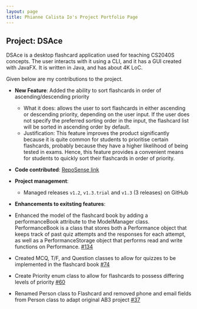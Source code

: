 ```yaml
---
layout: page
title: Phianne Calista Io's Project Portfolio Page
---
```


## Project: DSAce

DSAce is a desktop flashcard application used for teaching CS2040S concepts. The user interacts with it using a CLI, and it has a GUI created with JavaFX. It is written in Java, and has about 4K LoC.

Given below are my contributions to the project.

* **New Feature**: Added the ability to sort flashcards in order of ascending/descending priority
  * What it does: allows the user to sort flashcards in either ascending or descending priority, depending on the user input. If the user does not specify the preferred sorting order in the input,
    the flashcard list will be sorted in ascending order by default.
  * Justification: This feature improves the product significantly because it is quite common for students to prioritise certain flashcards, probably because they have a higher likelihood of being tested in exams. Hence, this feature
  	provides a convenient means for students to quickly sort their flashcards in order of priority.


* **Code contributed**: [RepoSense link](https://nus-cs2103-ay2021s1.github.io/tp-dashboard/#breakdown=true&search=calistaio&sort=groupTitle&sortWithin=title&since=2020-08-14&timeframe=commit&mergegroup=&groupSelect=groupByRepos&checkedFileTypes=docs~functional-code~test-code~other)

* **Project management**:
  * Managed releases `v1.2`, `v1.3.trial` and `v1.3` (3 releases) on GitHub

*  **Enhancements to exitsting features**:
  * Enhanced the model of the flashcard book by adding a performanceBook attribute to the ModelManager class. PerformanceBook is a class that stores
    both a Performance object that keeps track of past quiz attempts and the responses for each attempt, as well as a PerformanceStorage object that performs
	read and write functions on Performance. [\#134](https://github.com/AY2021S1-CS2103-T14-2/tp/pull/134)
  * Created MCQ, T/F, and Question classes to allow for quizzes to be implemented in the flashcard book [\#74](https://github.com/AY2021S1-CS2103-T14-2/tp/pull/74)
  * Create Priority enum class to allow for flashcards to possess differing levels of priority [\#60](https://github.com/AY2021S1-CS2103-T14-2/tp/pull/60)
  * Renamed Person class to Flashcard and removed phone and email fields from Person class to adapt original AB3 project [\#37](https://github.com/AY2021S1-CS2103-T14-2/tp/pull/37)

